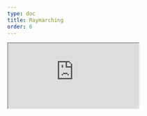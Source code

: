 ```yaml
---
type: doc
title: Raymarching
order: 6
---
```


<iframe class="editor" src="https://grimoiregl.github.io/grimoire.gl-example#example-006"></iframe>
